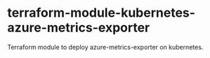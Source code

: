 # terraform-module-kubernetes-azure-metrics-exporter

Terraform module to deploy azure-metrics-exporter on kubernetes.

<!-- BEGINNING OF PRE-COMMIT-TERRAFORM DOCS HOOK -->

<!-- END OF PRE-COMMIT-TERRAFORM DOCS HOOK -->

